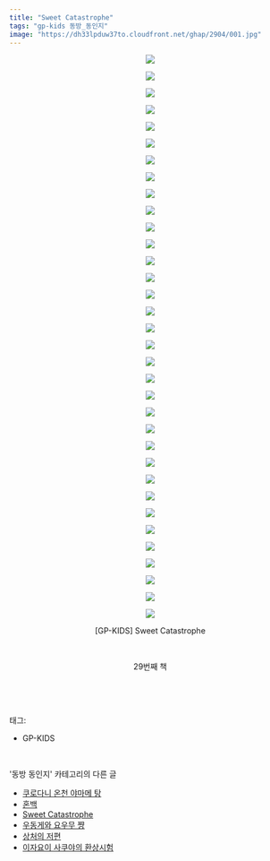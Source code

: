 ```yaml
---
title: "Sweet Catastrophe"
tags: "gp-kids 동방_동인지"
image: "https://dh33lpduw37to.cloudfront.net/ghap/2904/001.jpg"
---
```

<div class="article">
<p style="text-align: center; clear: none; float: none;"><img src="{{ site.imgserver2 }}/ghap/2904/001.jpg"/></p>
<p style="text-align: center; clear: none; float: none;"><img src="{{ site.imgserver2 }}/ghap/2904/002.jpg"/></p>
<p style="text-align: center; clear: none; float: none;"><img src="{{ site.imgserver2 }}/ghap/2904/003.jpg"/></p>
<p style="text-align: center; clear: none; float: none;"><img src="{{ site.imgserver2 }}/ghap/2904/004.jpg"/></p>
<p style="text-align: center; clear: none; float: none;"><img src="{{ site.imgserver2 }}/ghap/2904/005.jpg"/></p>
<p style="text-align: center; clear: none; float: none;"><img src="{{ site.imgserver2 }}/ghap/2904/006.jpg"/></p>
<p style="text-align: center; clear: none; float: none;"><img src="{{ site.imgserver2 }}/ghap/2904/007.jpg"/></p>
<p style="text-align: center; clear: none; float: none;"><img src="{{ site.imgserver2 }}/ghap/2904/008.jpg"/></p>
<p style="text-align: center; clear: none; float: none;"><img src="{{ site.imgserver2 }}/ghap/2904/009.jpg"/></p>
<p style="text-align: center; clear: none; float: none;"><img src="{{ site.imgserver2 }}/ghap/2904/010.jpg"/></p>
<p style="text-align: center; clear: none; float: none;"><img src="{{ site.imgserver2 }}/ghap/2904/011.jpg"/></p>
<p style="text-align: center; clear: none; float: none;"><img src="{{ site.imgserver2 }}/ghap/2904/012.jpg"/></p>
<p style="text-align: center; clear: none; float: none;"><img src="{{ site.imgserver2 }}/ghap/2904/013.jpg"/></p>
<p style="text-align: center; clear: none; float: none;"><img src="{{ site.imgserver2 }}/ghap/2904/014.jpg"/></p>
<p style="text-align: center; clear: none; float: none;"><img src="{{ site.imgserver2 }}/ghap/2904/015.jpg"/></p>
<p style="text-align: center; clear: none; float: none;"><img src="{{ site.imgserver2 }}/ghap/2904/016.jpg"/></p>
<p style="text-align: center; clear: none; float: none;"><img src="{{ site.imgserver2 }}/ghap/2904/017.jpg"/></p>
<p style="text-align: center; clear: none; float: none;"><img src="{{ site.imgserver2 }}/ghap/2904/018.jpg"/></p>
<p style="text-align: center; clear: none; float: none;"><img src="{{ site.imgserver2 }}/ghap/2904/019.jpg"/></p>
<p style="text-align: center; clear: none; float: none;"><img src="{{ site.imgserver2 }}/ghap/2904/020.jpg"/></p>
<p style="text-align: center; clear: none; float: none;"><img src="{{ site.imgserver2 }}/ghap/2904/021.jpg"/></p>
<p style="text-align: center; clear: none; float: none;"><img src="{{ site.imgserver2 }}/ghap/2904/022.jpg"/></p>
<p style="text-align: center; clear: none; float: none;"><img src="{{ site.imgserver2 }}/ghap/2904/023.jpg"/></p>
<p style="text-align: center; clear: none; float: none;"><img src="{{ site.imgserver2 }}/ghap/2904/024.jpg"/></p>
<p style="text-align: center; clear: none; float: none;"><img src="{{ site.imgserver2 }}/ghap/2904/025.jpg"/></p>
<p style="text-align: center; clear: none; float: none;"><img src="{{ site.imgserver2 }}/ghap/2904/026.jpg"/></p>
<p style="text-align: center; clear: none; float: none;"><img src="{{ site.imgserver2 }}/ghap/2904/027.jpg"/></p>
<p style="text-align: center; clear: none; float: none;"><img src="{{ site.imgserver2 }}/ghap/2904/028.jpg"/></p>
<p style="text-align: center; clear: none; float: none;"><img src="{{ site.imgserver2 }}/ghap/2904/029.jpg"/></p>
<p style="text-align: center; clear: none; float: none;"><img src="{{ site.imgserver2 }}/ghap/2904/030.jpg"/></p>
<p style="text-align: center; clear: none; float: none;"><img src="{{ site.imgserver2 }}/ghap/2904/031.jpg"/></p>
<p style="text-align: center; clear: none; float: none;"><img src="{{ site.imgserver2 }}/ghap/2904/032.jpg"/></p>
<p style="text-align: center; clear: none; float: none;"><img src="{{ site.imgserver2 }}/ghap/2904/033.jpg"/></p>
<p style="text-align: center; clear: none; float: none;"><img src="{{ site.imgserver2 }}/ghap/2904/034.jpg"/></p>
<p style="text-align: center; clear: none; float: none;">[GP-KIDS] Sweet Catastrophe</p>
<p style="text-align: center; clear: none; float: none;"><br/></p>
<p style="text-align: center; clear: none; float: none;">29번째 책</p>
<p><br/></p>
</div><br/>
<div class="tagTrail">
<p>태그: </p>
<ul>
<li>GP-KIDS</li>
</ul>
</div><br/>
<div class="another">
<p>'동방 동인지' 카테고리의 다른 글</p>
<ul>
<li><a href="/ghap_2910">쿠로다니 온천 야마메 탕</a></li>
<li><a href="/ghap_2905">혼백</a></li>
<li><a href="/ghap_2904">Sweet Catastrophe</a></li>
<li><a href="/ghap_2903">우동게와 요우무 쨩</a></li>
<li><a href="/ghap_2902">상처의 저편</a></li>
<li><a href="/ghap_2901">이자요이 사쿠야의 환상시험</a></li>
</ul>
</div><br/>
<div class="cb_module cb_fluid">
<div class="cb_wrt cb_profile">
</div><!-- commentList close -->
</div><br/>
